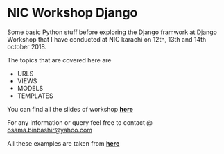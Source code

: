 # NIC Workshop Django
Some basic Python stuff before exploring the Django framwork at Django Workshop that I have conducted at NIC karachi on 12th, 13th and 14th october 2018.

The topics that are covered here are 
- URLS
- VIEWS
- MODELS
- TEMPLATES

You can find all the slides of workshop [**here**](https://drive.google.com/open?id=1HzHc_5-DVv9bbQ2LDJADp-zob5_tHePP)

For any information or query feel free to contact @ osama.binbashir@yahoo.com

All these examples are taken from [**here**](https://docs.djangoproject.com/en/2.1/intro/tutorial01/)
